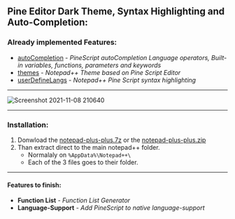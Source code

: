 <a name="Notepad-plus-plus Pine Editor Dark Theme, Syntax Highlighting and Auto-Completion" />

## Pine Editor Dark Theme, Syntax Highlighting and Auto-Completion:

<a name="Already implemented Features:" />

### Already implemented Features:
- [autoCompletion](/notepad-plus-plus/autoCompletion) - *PineScript autoCompletion Language operators, Built-in variables, functions, parameters and keywords*
- [themes](/notepad-plus-plus/themes) - *Notepad\+\+ Theme based on Pine Script Editor*
- [userDefineLangs](/notepad-plus-plus/userDefineLangs) - *Notepad\+\+ Pine Script syntax highlighting*

-----

![Screenshot 2021-11-08 210640](https://user-images.githubusercontent.com/40750574/140837897-52818e53-e535-4e7a-ad3e-fc15f40dc224.png)

-----

<a name="Instalation" />

### Installation: 

1. Donwload the [notepad-plus-plus.7z](https://github.com/RodrigoKazuma/PineScript-Utils/raw/main/notepad-plus-plus/notepad-plus-plus.7z) or the [notepad-plus-plus.zip](https://github.com/RodrigoKazuma/PineScript-Utils/raw/main/notepad-plus-plus/notepad-plus-plus.zip)
2. Than extract direct to the main notepad++ folder.
   - Normalaly on `%AppData%\Notepad++\`
   - Each of the 3 files goes to their folder.

-----
<a name="Features to finish:" />

#### Features to finish:

- **Function List** - *Function List Generator*
- **Language-Support** - *Add PineScript to native language-support*

